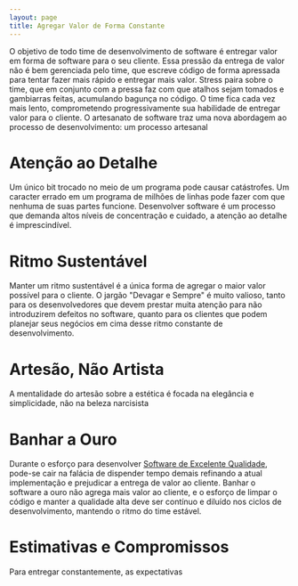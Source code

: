 ```yaml
---
layout: page
title: Agregar Valor de Forma Constante
---
```


O objetivo de todo time de desenvolvimento de software é entregar valor em forma de software para o seu cliente. Essa pressão da entrega de valor não é bem gerenciada pelo time, que escreve código de forma apressada para tentar fazer mais rápido e entregar mais valor. Stress paira sobre o time, que em conjunto com a pressa faz com que atalhos sejam tomados e gambiarras feitas, acumulando bagunça no código. O time fica cada vez mais lento, comprometendo progressivamente sua habilidade de entregar valor para o cliente. O artesanato de software traz uma nova abordagem ao processo de desenvolvimento: um processo artesanal

# Atenção ao Detalhe

Um único bit trocado no meio de um programa pode causar catástrofes. Um caracter errado em um programa de milhões de linhas pode fazer com que nenhuma de suas partes funcione. Desenvolver software é um processo que demanda altos níveis de concentração e cuidado, a atenção ao detalhe é imprescindível.

# Ritmo Sustentável

Manter um ritmo sustentável é a única forma de agregar o maior valor possível para o cliente. O jargão "Devagar e Sempre" é muito valioso, tanto para os desenvolvedores que devem prestar muita atenção para não introduzirem defeitos no software, quanto para os clientes que podem planejar seus negócios em cima desse ritmo constante de desenvolvimento.

# Artesão, Não Artista

A mentalidade do artesão sobre a estética é focada na elegância e simplicidade, não na beleza narcisista 

# Banhar a Ouro

Durante o esforço para desenvolver [Software de Excelente Qualidade](software-de-excelente-qualidade.html), pode-se cair na falácia de dispender tempo demais refinando a atual implementação e prejudicar a entrega de valor ao cliente. Banhar o software a ouro não agrega mais valor ao cliente, e o esforço de limpar o código e manter a qualidade alta deve ser contínuo e diluído nos ciclos de desenvolvimento, mantendo o ritmo do time estável.

# Estimativas e Compromissos

Para entregar constantemente, as expectativas 